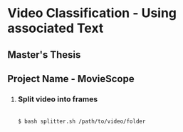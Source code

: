 # Video Classification - Using associated Text
## Master's Thesis

## Project Name - MovieScope

<ol>
    <li> 
        <h3> Split video into frames </h3><br>
        <code>$ bash splitter.sh /path/to/video/folder </code><br>
    </li>

</ol>



